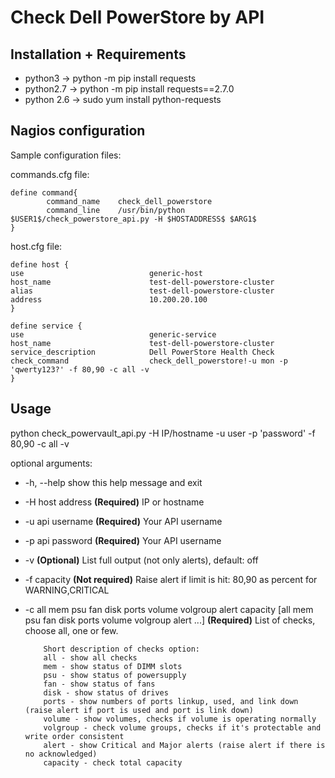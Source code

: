 # Check Dell PowerStore by API


## Installation + Requirements
* python3 -> python -m pip install requests 
* python2.7 -> python -m pip install requests==2.7.0 
* python 2.6 ->  sudo yum install python-requests

## Nagios configuration
Sample configuration files:

commands.cfg file:

    define command{
            command_name    check_dell_powerstore
            command_line    /usr/bin/python $USER1$/check_powerstore_api.py -H $HOSTADDRESS$ $ARG1$
    }

host.cfg file:

    define host {
    use                            generic-host
    host_name                      test-dell-powerstore-cluster
    alias                          test-dell-powerstore-cluster
    address                        10.200.20.100
    }

    define service {
    use                            generic-service
    host_name                      test-dell-powerstore-cluster
    service_description            Dell PowerStore Health Check
    check_command                  check_dell_powerstore!-u mon -p 'qwerty123?' -f 80,90 -c all -v
    }


## Usage
python check_powervault_api.py -H IP/hostname -u user -p 'password' -f 80,90 -c all -v

optional arguments:
*   -h, --help            show this help message and exit
*   -H host address       **(Required)** IP or hostname
*   -u api username       **(Required)** Your API username
*   -p api password       **(Required)** Your API username
*   -v                    **(Optional)** List full output (not only alerts), default: off
*   -f capacity           **(Not required)** Raise alert if limit is hit: 80,90 as percent for WARNING,CRITICAL
*   -c all mem psu fan disk ports volume volgroup alert capacity [all mem psu fan disk ports volume volgroup alert ...] **(Required)** List of checks, choose all, one or few.

            Short description of checks option:
            all - show all checks
            mem - show status of DIMM slots
            psu - show status of powersupply
            fan - show status of fans
            disk - show status of drives
            ports - show numbers of ports linkup, used, and link down (raise alert if port is used and port is link down)
            volume - show volumes, checks if volume is operating normally
            volgroup - check volume groups, checks if it's protectable and write order consistent
            alert - show Critical and Major alerts (raise alert if there is no acknowledged)
            capacity - check total capacity

